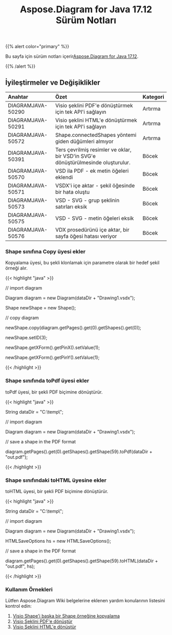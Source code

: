 ﻿---
title: Aspose.Diagram for Java 17.12 Sürüm Notları
type: docs
weight: 10
url: /tr/java/aspose-diagram-for-java-17-12-release-notes/
---
{{% alert color="primary" %}} 

 Bu sayfa için sürüm notları içerir[Aspose.Diagram for Java 17.12](https://docs.aspose.com/diagram/java/aspose-diagram-for-java-17-12-release-notes/).

{{% /alert %}} 
## **İyileştirmeler ve Değişiklikler**

|**Anahtar**|**Özet**|**Kategori**|
|:- |:- |:- |
|DIAGRAMJAVA-50290|Visio şeklini PDF'e dönüştürmek için tek API'i sağlayın|Artırma|
|DIAGRAMJAVA-50291|Visio şeklini HTML'e dönüştürmek için tek API'i sağlayın|Artırma|
|DIAGRAMJAVA-50572|Shape.connectedShapes yöntemi giden düğümleri almıyor|Artırma|
|DIAGRAMJAVA-50391|Ters çevrilmiş resimler ve oklar, bir VSD'in SVG'e dönüştürülmesinde oluşturulur.|Böcek|
|DIAGRAMJAVA-50570|VSD ila PDF - ek metin öğeleri eklendi|Böcek|
|DIAGRAMJAVA-50571|VSDX'i içe aktar - şekil öğesinde bir hata oluştu|Böcek|
|DIAGRAMJAVA-50573|VSD - SVG - grup şeklinin satırları eksik|Böcek|
|DIAGRAMJAVA-50575|VSD - SVG - metin öğeleri eksik|Böcek|
|DIAGRAMJAVA-50576|VDX prosedürünü içe aktar, bir sayfa öğesi hatası veriyor|Böcek|
### **Shape sınıfına Copy üyesi ekler**
Kopyalama üyesi, bu şekli klonlamak için parametre olarak bir hedef şekil örneği alır.

{{< highlight "java" >}}

 // import diagram

Diagram diagram = new Diagram(dataDir + "Drawing1.vsdx");

Shape newShape = new Shape();

// copy diagram

newShape.copy(diagram.getPages().get(0).getShapes().get(0));

newShape.setID(3);

newShape.getXForm().getPinX().setValue(1);

newShape.getXForm().getPinY().setValue(1);

{{< /highlight >}}
### **Shape sınıfında toPdf üyesi ekler**
toPdf üyesi, bir şekli PDF biçimine dönüştürür.

{{< highlight "java" >}}

 String dataDir = "C:\\temp\\";

// import diagram

Diagram diagram = new Diagram(dataDir + "Drawing1.vsdx");

// save a shape in the PDF format

diagram.getPages().get(0).getShapes().getShape(59).toPdf(dataDir + "out.pdf");

{{< /highlight >}}
### **Shape sınıfındaki toHTML üyesine ekler**
toHTML üyesi, bir şekli PDF biçimine dönüştürür.

{{< highlight "java" >}}

 String dataDir = "C:\\temp\\";

// import diagram

Diagram diagram = new Diagram(dataDir + "Drawing1.vsdx");

HTMLSaveOptions hs = new HTMLSaveOptions();

// save a shape in the PDF format

diagram.getPages().get(0).getShapes().getShape(59).toHTML(dataDir + "out.pdf", hs);

{{< /highlight >}}
### **Kullanım Örnekleri**
Lütfen Aspose.Diagram Wiki belgelerine eklenen yardım konularının listesini kontrol edin:

1. [Visio Shape'i başka bir Shape örneğine kopyalama](https://docs.aspose.com/diagram/java/working-with-visio-shape-data/#use-connection-indexes-to-connect-shapes-programming-sample)
1. [Visio Şeklini PDF'e dönüştür](https://docs.aspose.com/diagram/java/convert-a-visio-shape-to-pdf/)
1. [Visio Şeklini HTML'e dönüştür](https://docs.aspose.com/diagram/java/convert-a-visio-shape-to-html/)


